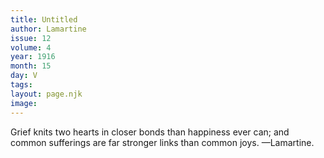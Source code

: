 ```yaml
---
title: Untitled
author: Lamartine
issue: 12
volume: 4
year: 1916
month: 15
day: V
tags:
layout: page.njk
image:
---
```

Grief knits two hearts in closer bonds than happiness ever can; and common sufferings are far stronger links than common joys. —Lamartine. 




